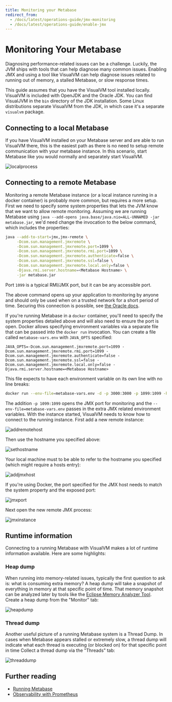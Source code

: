 ```yaml
---
title: Monitoring your Metabase
redirect_from:
  - /docs/latest/operations-guide/jmx-monitoring
  - /docs/latest/operations-guide/enable-jmx
---
```


# Monitoring Your Metabase

Diagnosing performance-related issues can be a challenge. Luckily, the JVM ships with tools that can help diagnose many common issues. Enabling JMX and using a tool like VisualVM can help diagnose issues related to running out of memory, a stalled Metabase, or slow response times.

This guide assumes that you have the VisualVM tool installed locally. VisualVM is included with OpenJDK and the Oracle JDK. You can find VisualJVM in the `bin` directory of the JDK installation. Some Linux distributions separate VisualVM from the JDK, in which case it's a separate `visualvm` package.

## Connecting to a local Metabase

If you have VisualVM installed on your Metabase server and are able to run VisualVM there, this is the easiest path as there is no need to setup remote communication with your metabase instance. In this scenario, start Metabase like you would normally and separately start VisualVM.

![localprocess](../images/LocalProcessVisualVM.png)

## Connecting to a remote Metabase

Monitoring a remote Metabase instance (or a local instance running in a docker container) is probably more common, but requires a more setup. First we need to specify some system properties that lets the JVM know that we want to allow remote monitoring. Assuming we are running Metabase using `java --add-opens java.base/java.nio=ALL-UNNAMED -jar metabase.jar`, we'd need change the invocation to the below command, which includes the properties:

```sh
java --add-to-start=jmx,jmx-remote \
     -Dcom.sun.management.jmxremote \
     -Dcom.sun.management.jmxremote.port=1099 \
     -Dcom.sun.management.jmxremote.rmi.port=1099 \
     -Dcom.sun.management.jmxremote.authenticate=false \
     -Dcom.sun.management.jmxremote.ssl=false \
     -Dcom.sun.management.jmxremote.local.only=false \
     -Djava.rmi.server.hostname=<Metabase Hostname> \
     -jar metabase.jar
```

Port `1099` is a typical RMI/JMX port, but it can be any accessible port.

The above command opens up your application to monitoring by anyone and should only be used when on a trusted network for a short period of time. Securing this connection is possible, see [the Oracle
docs](https://docs.oracle.com/javase/8/docs/technotes/guides/management/agent.html).

If you're running Metabase in a `docker` container, you'll need to specify the system properties detailed above and will also need to ensure the port is open. Docker allows specifying environment variables via a separate file that can be passed into the `docker run` invocation. You can create a file called `metabase-vars.env` with `JAVA_OPTS` specified:

```
JAVA_OPTS=-Dcom.sun.management.jmxremote.port=1099 -Dcom.sun.management.jmxremote.rmi.port=1099 -Dcom.sun.management.jmxremote.authenticate=false -Dcom.sun.management.jmxremote.ssl=false -Dcom.sun.management.jmxremote.local.only=false -Djava.rmi.server.hostname=<Metabase Hostname>
```

This file expects to have each environment variable on its own line with no line breaks:

```sh
docker run --env-file=metabase-vars.env -d -p 3000:3000 -p 1099:1099 -h <Metabase Hostname> --name metabase metabase/metabase
```

The addition `-p 1099:1099` opens the JMX port for monitoring and the `--env-file=metabase-vars.env` passes in the extra JMX related environment variables. With the instance started, VisualVM needs to know how to connect to the running instance. First add a new remote instance:

![addremotehost](../images/AddRemoteHost.png)

Then use the hostname you specified above:

![sethostname](../images/SetRemoteHostName.png)

Your local machine must to be able to refer to the hostname you specified (which might require a hosts entry):

![addjmxhost](../images/ClickAddJMXHost.png)

If you're using Docker, the port specified for the JMX host needs to match the system property and the exposed port:

![jmxport](../images/EnterJMXPort.png)

Next open the new remote JMX process:

![jmxinstance](../images/OpenRemoteInstance.png)

## Runtime information

Connecting to a running Metabase with VisualVM makes a lot of runtime information available. Here are some highlights:

### Heap dump

When running into memory-related issues, typically the first question to ask is: what is consuming extra memory? A heap dump will take a snapshot of everything in memory at that specific point of time. That memory snapshot can be analyzed later by tools like the [Eclipse Memory Analyzer Tool](https://www.eclipse.org/mat/). Create a heap dump from the "Monitor" tab:

![heapdump](../images/HeapDump.png)

### Thread dump

Another useful picture of a running Metabase system is a Thread Dump. In cases when Metabase appears stalled or extremely slow, a thread dump will indicate what each thread is executing (or blocked on) for that specific point in time Collect a thread dump via the "Threads" tab:

![threaddump](../images/ThreadDump.png)

## Further reading

- [Running Metabase](../../troubleshooting-guide/running.md)
- [Observability with Prometheus](../observability-with-prometheus.md)
